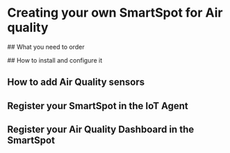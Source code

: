 # Creating your own SmartSpot for Air quality

## What you need to order

## How to install and configure it

## How to add Air Quality sensors

## Register your SmartSpot in the IoT Agent

## Register your Air Quality Dashboard in the SmartSpot